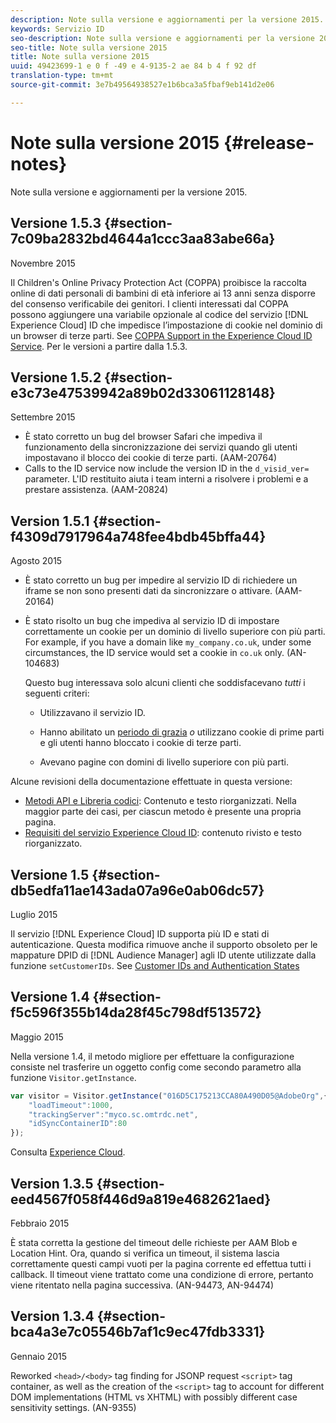 ```yaml
---
description: Note sulla versione e aggiornamenti per la versione 2015.
keywords: Servizio ID
seo-description: Note sulla versione e aggiornamenti per la versione 2015.
seo-title: Note sulla versione 2015
title: Note sulla versione 2015
uuid: 49423699-1 e 0 f -49 e 4-9135-2 ae 84 b 4 f 92 df
translation-type: tm+mt
source-git-commit: 3e7b49564938527e1b6bca3a5fbaf9eb141d2e06

---
```



# Note sulla versione 2015 {#release-notes}

Note sulla versione e aggiornamenti per la versione 2015.

## Versione 1.5.3 {#section-7c09ba2832bd4644a1ccc3aa83abe66a}

Novembre 2015

Il Children&#39;s Online Privacy Protection Act (COPPA) proibisce la raccolta online di dati personali di bambini di età inferiore ai 13 anni senza disporre del consenso verificabile dei genitori. I clienti interessati dal COPPA possono aggiungere una variabile opzionale al codice del servizio [!DNL Experience Cloud] ID  che impedisce l’impostazione di cookie nel dominio di un browser di terze parti. See [COPPA Support in the Experience Cloud ID Service](../reference/coppa.md#concept-d7ddf81bebd74f129661fcec1ca19413). Per le versioni a partire dalla 1.5.3.

## Versione 1.5.2 {#section-e3c73e47539942a89b02d33061128148}

Settembre 2015

* È stato corretto un bug del browser Safari che impediva il funzionamento della sincronizzazione dei servizi quando gli utenti impostavano il blocco dei cookie di terze parti. (AAM-20764)
* Calls to the ID service now include the version ID in the `d_visid_ver=` parameter. L&#39;ID restituito aiuta i team interni a risolvere i problemi e a prestare assistenza. (AAM-20824)

## Version 1.5.1 {#section-f4309d7917964a748fee4bdb45bffa44}

Agosto 2015

* È stato corretto un bug per impedire al servizio ID di richiedere un iframe se non sono presenti dati da sincronizzare o attivare. (AAM-20164)
* È stato risolto un bug che impediva al servizio ID di impostare correttamente un cookie per un dominio di livello superiore con più parti. For example, if you have a domain like `my_company.co.uk`, under some circumstances, the ID service would set a cookie in `co.uk` only. (AN-104683)

   Questo bug interessava solo alcuni clienti che soddisfacevano *tutti* i seguenti criteri:

   * Utilizzavano il servizio ID.
   * Hanno abilitato un [periodo di grazia](../reference/analytics-reference/grace-period.md) *o* utilizzano cookie di prime parti e gli utenti hanno bloccato i cookie di terze parti.

   * Avevano pagine con domini di livello superiore con più parti.

Alcune revisioni della documentazione effettuate in questa versione:

* [Metodi API e Libreria codici](../library/library.md#concept-ff27497375644a898d47984aefb21c97): Contenuto e testo riorganizzati. Nella maggior parte dei casi, per ciascun metodo è presente una propria pagina.
* [Requisiti del servizio Experience Cloud ID](../reference/requirements.md): contenuto rivisto e testo riorganizzato.

## Versione 1.5 {#section-db5edfa11ae143ada07a96e0ab06dc57}

Luglio 2015

Il servizio [!DNL Experience Cloud] ID supporta più ID e stati di autenticazione. Questa modifica rimuove anche il supporto obsoleto per le mappature DPID di [!DNL Audience Manager] agli ID utente utilizzate dalla funzione `setCustomerIDs`. See [Customer IDs and Authentication States](../reference/authenticated-state.md)

## Versione 1.4 {#section-f5c596f355b14da28f45c798df513572}

Maggio 2015

Nella versione 1.4, il metodo migliore per effettuare la configurazione consiste nel trasferire un oggetto config come secondo parametro alla funzione `Visitor.getInstance`.

```js
var visitor = Visitor.getInstance("016D5C175213CCA80A490D05@AdobeOrg",{ 
    "loadTimeout":1000, 
    "trackingServer":"myco.sc.omtrdc.net", 
    "idSyncContainerID":80 
});
```

Consulta [Experience Cloud](../implementation-guides/setup-analytics.md#concept-9ebbea85cb844a15b557be572cd142fd).

## Version 1.3.5 {#section-eed4567f058f446d9a819e4682621aed}

Febbraio 2015

È stata corretta la gestione del timeout delle richieste per AAM Blob e Location Hint. Ora, quando si verifica un timeout, il sistema lascia correttamente questi campi vuoti per la pagina corrente ed effettua tutti i callback. Il timeout viene trattato come una condizione di errore, pertanto viene ritentato nella pagina successiva. (AN-94473, AN-94474)

## Version 1.3.4 {#section-bca4a3e7c05546b7af1c9ec47fdb3331}

Gennaio 2015

Reworked `<head>/<body>` tag finding for JSONP request `<script>` tag container, as well as the creation of the `<script>` tag to account for different DOM implementations (HTML vs XHTML) with possibly different case sensitivity settings. (AN-9355)
